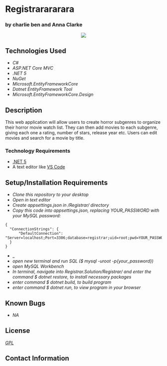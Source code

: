 # Registrarararara

### by charlie ben and Anna Clarke

<p align="center">
  <img src="/">  
</p>

## Technologies Used

* _C#_
* _ASP.NET Core MVC_
* _.NET 5_
* _NuGet_
* _Microsoft.EntityFrameworkCore_
* _Dotnet EntityFramework Tool_
* _Microsoft.EntityFrameworkCore.Design_


## Description

This web application will allow users to create horror subgenres to organize their horror movie watch list. They can then add movies to each subgenre, giving each one a rating, number of stars, release year etc. Users can edit movies and search for a movie by title.

### Technology Requirements

* [.NET 5](https://dotnet.microsoft.com/download/dotnet/5.0)
* A text editor like [VS Code](https://code.visualstudio.com/)

## Setup/Installation Requirements

* _Clone this repository to your desktop_
* _Open in text editor_
* _Create appsettings.json in /Registrar/ directory_
* _Copy this code into appsettings.json, replacing YOUR_PASSWORD with your MySQL password:_
```
{
  "ConnectionStrings": {
      "DefaultConnection": "Server=localhost;Port=3306;database=registrar;uid=root;pwd=YOUR_PASSWORD;"
  }
}
```
* _
* _open new terminal and run SQL ($ mysql -uroot -p{your_password})_
* _open MySQL Workbench_
* _In terminal, navigate into Registrar.Solution/Registrar/ and enter the command $ dotnet restore, to install necessary packages_
* _enter command $ dotnet build, to build program_
* _enter command $ dotnet run, to view program in your browser_

  

## Known Bugs

* _NA_

## License
_[GPL](https://opensource.org/licenses/gpl-license)_

## Contact Information